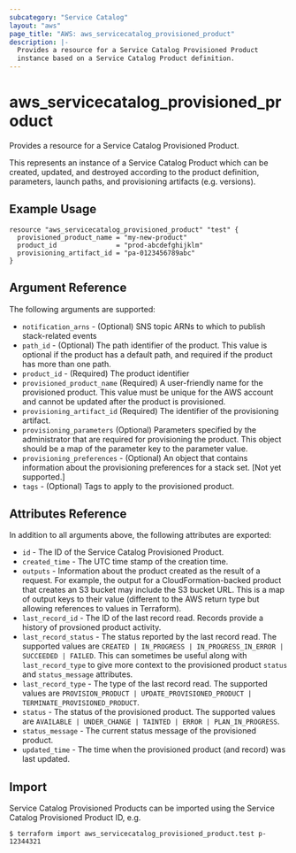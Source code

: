 ```yaml
---
subcategory: "Service Catalog"
layout: "aws"
page_title: "AWS: aws_servicecatalog_provisioned_product"
description: |-
  Provides a resource for a Service Catalog Provisioned Product
  instance based on a Service Catalog Product definition.
---
```


# aws_servicecatalog_provisioned_product

Provides a resource for a Service Catalog Provisioned Product.

This represents an instance of a Service Catalog Product
which can be created, updated, and destroyed according to the product definition,
parameters, launch paths, and provisioning artifacts (e.g. versions).

## Example Usage

```hcl
resource "aws_servicecatalog_provisioned_product" "test" {
  provisioned_product_name = "my-new-product"
  product_id               = "prod-abcdefghijklm"
  provisioning_artifact_id = "pa-0123456789abc"
}
```

## Argument Reference

The following arguments are supported:

* `notification_arns` - (Optional) SNS topic ARNs to which to publish stack-related events 
* `path_id` - (Optional) The path identifier of the product. This value is optional if the product has a default path, and required if the product has more than one path.
* `product_id` - (Required) The product identifier
* `provisioned_product_name` (Required) A user-friendly name for the provisioned product. This value must be unique for the AWS account and cannot be updated after the product is provisioned.
* `provisioning_artifact_id` (Required) The identifier of the provisioning artifact.
* `provisioning_parameters` (Optional) Parameters specified by the administrator that are required for provisioning the product. This object should be a map of the parameter key to the parameter value.
* `provisioning_preferences` - (Optional) An object that contains information about the provisioning preferences for a stack set. [Not yet supported.]
* `tags` - (Optional) Tags to apply to the provisioned product.

## Attributes Reference

In addition to all arguments above, the following attributes are exported:

* `id` - The ID of the Service Catalog Provisioned Product.
* `created_time` - The UTC time stamp of the creation time.
* `outputs` - Information about the product created as the result of a request. For example, the output for a CloudFormation-backed product that creates an S3 bucket may include the S3 bucket URL. This is a map of output keys to their value (different to the AWS return type but allowing references to values in Terraform).
* `last_record_id` -  The ID of the last record read. Records provide a history of provsioned product activity.
* `last_record_status` -  The status reported by the last record read. The supported values are `CREATED | IN_PROGRESS | IN_PROGRESS_IN_ERROR | SUCCEEDED | FAILED`. This can sometimes be useful along with `last_record_type` to give more context to the provisioned product `status` and `status_message` attributes.
* `last_record_type` -  The type of the last record read. The supported values are `PROVISION_PRODUCT | UPDATE_PROVISIONED_PRODUCT | TERMINATE_PROVISIONED_PRODUCT`.
* `status` -  The status of the provisioned product. The supported values are `AVAILABLE | UNDER_CHANGE | TAINTED | ERROR | PLAN_IN_PROGRESS`.
* `status_message` -  The current status message of the provisioned product.
* `updated_time` - The time when the provisioned product (and record) was last updated.

## Import

Service Catalog Provisioned Products can be imported using the Service Catalog Provisioned Product ID, e.g.

```
$ terraform import aws_servicecatalog_provisioned_product.test p-12344321
```
